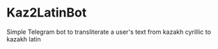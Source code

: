 # Kaz2LatinBot
Simple Telegram bot to transliterate a user's text from kazakh cyrillic to kazakh latin
